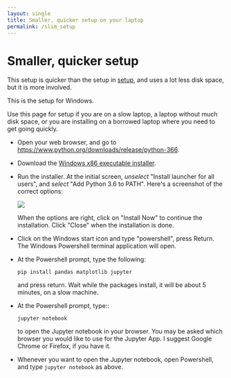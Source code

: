 ```yaml
---
layout: single
title: Smaller, quicker setup on your laptop
permalink: /slim_setup
---
```


# Smaller, quicker setup

This setup is quicker than the setup in [setup](setup), and uses a lot less
disk space, but it is more involved.

This is the setup for Windows.

Use this page for setup if you are on a slow laptop, a laptop without much
disk space, or you are installing on a borrowed laptop where you need to get
going quickly.

*   Open your web browser, and go to <https://www.python.org/downloads/release/python-366>.
*   Download the [Windows x86 executable installer](https://www.python.org/ftp/python/3.6.6/python-3.6.6.exe).
*   Run the installer.  At the initial screen, *unselect* "Install launcher
    for all users", and *select* "Add Python 3.6 to PATH". Here's a screenshot
    of the correct options:

    ![](images/python36_install_screen.png)

    When the options are right, click on "Install Now" to continue the
    installation.  Click "Close" when the installation is done.
*   Click on the Windows start icon and type "powershell", press Return.  The
    Windows Powershell terminal application will open.
*   At the Powershell prompt, type the following:

    ```
    pip install pandas matplotlib jupyter
    ```

    and press return.  Wait while the packages install, it will be about
    5 minutes, on a slow machine.
*   At the Powershell prompt, type::

    ```
    jupyter notebook
    ```

    to open the Jupyter notebook in your browser.  You may be asked which
    browser you would like to use for the Jupyter App.  I suggest Google
    Chrome or Firefox, if you have it.
*   Whenever you want to open the Jupyter notebook, open Powershell, and type
    `jupyter notebook` as above.

